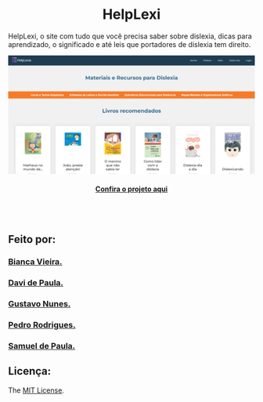 <h1 align="center">
 HelpLexi
</h1>
 
<p align="left">
 HelpLexi, o site com tudo que você precisa saber sobre dislexia, dicas para aprendizado, o significado e até leis que portadores de dislexia tem direito.
</p>
 
![Imagem do projeto finalizado](img/printdosite2.png)
 
<h4 align="center"><a href="https://github.com/GuNunesB/HelpLexi">Confira o projeto aqui</a></h4>

<br>
<br>

<h2 align="left">
 Feito por:
</h2>

<h3><a href="https://github.com/biavsf">Bianca Vieira.</a></h3>
<h3><a href="https://github.com/Askka01">Davi de Paula.</a></h3>
<h3><a href="https://github.com/GuNunesB">Gustavo Nunes.</a></h3>
<h3><a href="https://github.com/Pedrohrk0024">Pedro Rodrigues.</a></h3>
<h3><a href="https://github.com/billgtaes">Samuel de Paula.</a></h3>

<h2 align="left">
 Licença:
</h2>

The [MIT License](./LICENSE).
